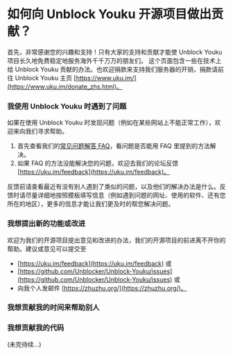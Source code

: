 # 如何向 Unblock Youku 开源项目做出贡献？

首先，非常感谢您的兴趣和支持！只有大家的支持和贡献才能使 Unblock Youku 项目长久地免费稳定地服务海外千千万万的朋友们。 这个页面包含一些在技术上给 Unblock Youku 贡献的办法。也欢迎捐款来支持我们服务器的开销，捐款请前往 Unblock Youku 主页 [https://www.uku.im/](https://www.uku.im/donate_zhs.html)。

### 我使用 Unblock Youku 时遇到了问题

如果在使用 Unblock Youku 时发现问题（例如在某些网站上不能正常工作），欢迎来向我们寻求帮助。

1. 首先查看我们的[常见问题解答 FAQ](https://uku.im/faq)，看问题是否能用 FAQ 里提到的方法解决。
2. 如果 FAQ 的方法没能解决您的问题，欢迎去我们的论坛反馈 [https://uku.im/feedback](https://uku.im/feedback)。

反馈前请查看最近有没有别人遇到了类似的问题，以及他们的解决办法是什么。反馈时请尽量详细地按照模板填写信息（例如遇到问题的网址、使用的软件、还有您所在的地区），更多的信息才能让我们更及时的帮您解决问题。

### 我想提出新的功能或改进

欢迎为我们的开源项目提出意见和改进的办法，我们的开源项目的前进离不开你的帮助。建议或意见可以提交至 
* [https://uku.im/feedback](https://uku.im/feedback) 或
* [https://github.com/Unblocker/Unblock-Youku/issues](https://github.com/Unblocker/Unblock-Youku/issues) 或
* 向我个人发邮件 [https://zhuzhu.org/](https://zhuzhu.org/)。

### 我想贡献我的时间来帮助别人
### 我想贡献我的代码
(未完待续...)

